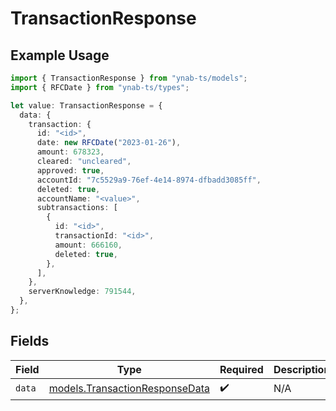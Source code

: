 # TransactionResponse

## Example Usage

```typescript
import { TransactionResponse } from "ynab-ts/models";
import { RFCDate } from "ynab-ts/types";

let value: TransactionResponse = {
  data: {
    transaction: {
      id: "<id>",
      date: new RFCDate("2023-01-26"),
      amount: 678323,
      cleared: "uncleared",
      approved: true,
      accountId: "7c5529a9-76ef-4e14-8974-dfbadd3085ff",
      deleted: true,
      accountName: "<value>",
      subtransactions: [
        {
          id: "<id>",
          transactionId: "<id>",
          amount: 666160,
          deleted: true,
        },
      ],
    },
    serverKnowledge: 791544,
  },
};
```

## Fields

| Field                                                                  | Type                                                                   | Required                                                               | Description                                                            |
| ---------------------------------------------------------------------- | ---------------------------------------------------------------------- | ---------------------------------------------------------------------- | ---------------------------------------------------------------------- |
| `data`                                                                 | [models.TransactionResponseData](../models/transactionresponsedata.md) | :heavy_check_mark:                                                     | N/A                                                                    |